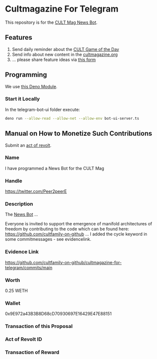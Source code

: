 # Cultmagazine For Telegram
This repository is for the [CULT Mag News Bot](https://t.me/cultmagazine_bot).

## Features 
1. Send daily reminder about the [CULT Game of the Day](https://cultplayground.org)   
2. Send info about new content in the [cultmagazine.org](https://cultmagazine.org)   
3. ... please share feature ideas via [this form](https://github.com/cultfamily-on-github/cultmagazine-for-telegram/issues/new)  


## Programming
We use [this Deno Module](https://deno.land/x/telegram_bot_ui).

### Start it Locally
In the telegram-bot-ui folder execute:  

```sh
deno run --allow-read --allow-net --allow-env bot-ui-server.ts
```

## Manual on How to Monetize Such Contributions
Submit an [act of revolt](https://revolt.cultdao.io/submitProposal). 

### Name
I have programmed a News Bot for the CULT Mag

### Handle
https://twitter.com/Peer2peerE

### Description
The [News Bot](https://t.me/cultmagazine_bot) ... 

Everyone is invited to support the emergence of manifold architectures of freedom by contributing to the code which can be found here: https://github.com/cultfamily-on-github ... I added the cycle keyword in some commitmessages - see evidencelink.

### Evidence Link
https://github.com/cultfamily-on-github/cultmagazine-for-telegram/commits/main

### Worth
0.25 WETH

### Wallet
0x9E972a43B3B8D68cD70930697E16429E47E88151

### Transaction of this Proposal


### Act of Revolt ID


### Transaction of Reward
